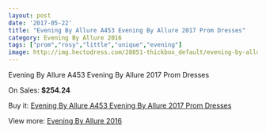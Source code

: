 ```yaml
---
layout: post
date: '2017-05-22'
title: "Evening By Allure A453 Evening By Allure 2017 Prom Dresses"
category: Evening By Allure 2016
tags: ["prom","rosy","little","unique","evening"]
image: http://img.hectodress.com/28851-thickbox_default/evening-by-allure-a453-evening-by-allure-2012-prom-dresses.jpg
---
```

Evening By Allure A453 Evening By Allure 2017 Prom Dresses

On Sales: **$254.24**
<a href="https://www.hectodress.com/evening-by-allure-2013/13461-evening-by-allure-a453-evening-by-allure-2012-prom-dresses.html"><amp-img layout="responsive" width="600" height="600" src="//img.hectodress.com/28851-thickbox_default/evening-by-allure-a453-evening-by-allure-2012-prom-dresses.jpg" alt="Evening By Allure A453 Evening By Allure 2017 Prom Dresses 0" /></a>
<a href="https://www.hectodress.com/evening-by-allure-2013/13461-evening-by-allure-a453-evening-by-allure-2012-prom-dresses.html"><amp-img layout="responsive" width="600" height="600" src="//img.hectodress.com/28854-thickbox_default/evening-by-allure-a453-evening-by-allure-2012-prom-dresses.jpg" alt="Evening By Allure A453 Evening By Allure 2017 Prom Dresses 1" /></a>
<a href="https://www.hectodress.com/evening-by-allure-2013/13461-evening-by-allure-a453-evening-by-allure-2012-prom-dresses.html"><amp-img layout="responsive" width="600" height="600" src="//img.hectodress.com/28853-thickbox_default/evening-by-allure-a453-evening-by-allure-2012-prom-dresses.jpg" alt="Evening By Allure A453 Evening By Allure 2017 Prom Dresses 2" /></a>
<a href="https://www.hectodress.com/evening-by-allure-2013/13461-evening-by-allure-a453-evening-by-allure-2012-prom-dresses.html"><amp-img layout="responsive" width="600" height="600" src="//img.hectodress.com/28852-thickbox_default/evening-by-allure-a453-evening-by-allure-2012-prom-dresses.jpg" alt="Evening By Allure A453 Evening By Allure 2017 Prom Dresses 3" /></a>

Buy it: [Evening By Allure A453 Evening By Allure 2017 Prom Dresses](https://www.hectodress.com/evening-by-allure-2013/13461-evening-by-allure-a453-evening-by-allure-2012-prom-dresses.html "Evening By Allure A453 Evening By Allure 2017 Prom Dresses")

View more: [Evening By Allure 2016](https://www.hectodress.com/218-evening-by-allure-2013 "Evening By Allure 2016")